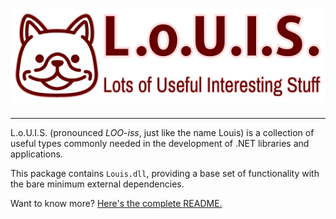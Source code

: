 # ![L.o.U.I.S.](https://raw.githubusercontent.com/Tenacom/Louis/main/graphics/Readme.png)

---

L.o.U.I.S. (pronounced _LOO-iss_, just like the name Louis) is a collection of useful types commonly needed in the development of .NET libraries and applications.

This package contains `Louis.dll`, providing a base set of functionality with the bare minimum external dependencies.

Want to know more? [Here's the complete README.](https://github.com/Tenacom/Louis#readme)

